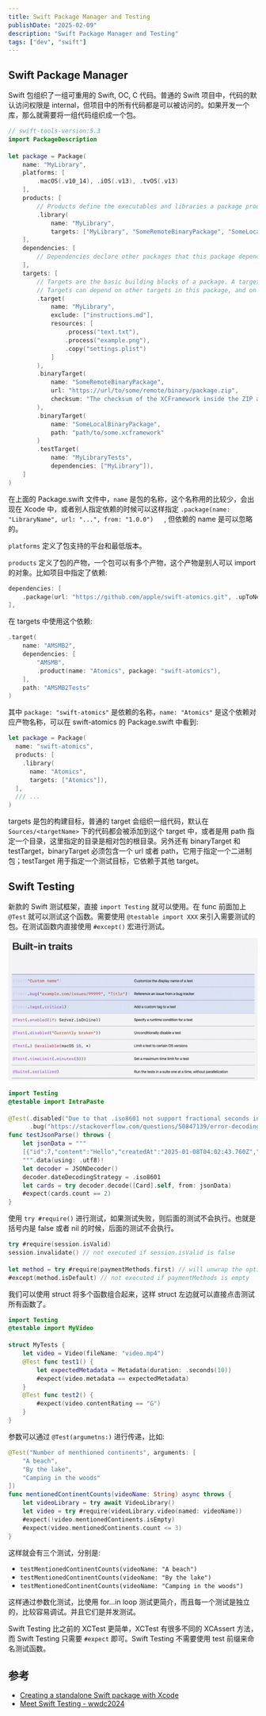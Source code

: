 ```yaml
---
title: Swift Package Manager and Testing
publishDate: "2025-02-09"
description: "Swift Package Manager and Testing"
tags: ["dev", "swift"]
---
```


## Swift Package Manager

Swift 包组织了一组可重用的 Swift, OC, C 代码。普通的 Swift 项目中，代码的默认访问权限是 internal，但项目中的所有代码都是可以被访问的。如果开发一个库，那么就需要将一组代码组织成一个包。

```swift
// swift-tools-version:5.3
import PackageDescription

let package = Package(
    name: "MyLibrary",
    platforms: [
        .macOS(.v10_14), .iOS(.v13), .tvOS(.v13)
    ],
    products: [
        // Products define the executables and libraries a package produces, and make them visible to other packages.
        .library(
            name: "MyLibrary",
            targets: ["MyLibrary", "SomeRemoteBinaryPackage", "SomeLocalBinaryPackage"])
    ],
    dependencies: [
        // Dependencies declare other packages that this package depends on.
    ],
    targets: [
        // Targets are the basic building blocks of a package. A target can define a module or a test suite.
        // Targets can depend on other targets in this package, and on products in packages this package depends on.
        .target(
            name: "MyLibrary",
            exclude: ["instructions.md"],
            resources: [
                .process("text.txt"),
                .process("example.png"),
                .copy("settings.plist")
            ]
        ),
        .binaryTarget(
            name: "SomeRemoteBinaryPackage",
            url: "https://url/to/some/remote/binary/package.zip",
            checksum: "The checksum of the XCFramework inside the ZIP archive."
        ),
        .binaryTarget(
            name: "SomeLocalBinaryPackage",
            path: "path/to/some.xcframework"
        )
        .testTarget(
            name: "MyLibraryTests",
            dependencies: ["MyLibrary"]),
    ]
)
```

在上面的 Package.swift 文件中，`name` 是包的名称，这个名称用的比较少，会出现在 Xcode 中，或者别人指定依赖的时候可以这样指定 `.package(name: "LibraryName", url: "...", from: "1.0.0")   `, 但依赖的 name 是可以忽略的。

`platforms` 定义了包支持的平台和最低版本。

`products` 定义了包的产物，一个包可以有多个产物，这个产物是别人可以 import 的对象。比如项目中指定了依赖:

```swift
dependencies: [
    .package(url: "https://github.com/apple/swift-atomics.git", .upToNextMajor(from: "1.2.0")),
],
```

在 targets 中使用这个依赖:

```swift
.target(
    name: "AMSMB2",
    dependencies: [
        "AMSMB",
        .product(name: "Atomics", package: "swift-atomics"),
    ],
    path: "AMSMB2Tests"
)
```

其中 `package: "swift-atomics"` 是依赖的名称，`name: "Atomics"` 是这个依赖对应产物名称，可以在 swift-atomics 的 Package.swift 中看到:

```swift
let package = Package(
  name: "swift-atomics",
  products: [
    .library(
      name: "Atomics",
      targets: ["Atomics"]),
  ],
  /// ...
)
```

targets 是包的构建目标，普通的 target 会组织一组代码，默认在 `Sources/<targetName>` 下的代码都会被添加到这个 target 中，或者是用 path 指定一个目录，这里指定的目录是相对包的根目录。另外还有 binaryTarget 和 testTarget，binaryTarget 必须包含一个 url 或者 path，它用于指定一个二进制包；testTarget 用于指定一个测试目标，它依赖于其他 target。

## Swift Testing

新款的 Swift 测试框架，直接 `import Testing` 就可以使用。在 func 前面加上 `@Test` 就可以测试这个函数。需要使用 `@testable import XXX` 来引入需要测试的包。在测试函数内直接使用 `#except()` 宏进行测试。

![@Test-traits](./swift-testing-traits.png)

```swift
import Testing
@testable import IntraPaste

@Test(.disabled("Due to that .iso8601 not support fractional seconds in the date string."),
      .bug("https://stackoverflow.com/questions/50847139/error-decoding-date-with-swift", "Error Decoding Date with Swift"))
func testJsonParse() throws {
    let jsonData = """
    [{"id":7,"content":"Hello","createdAt":"2025-01-08T04:02:43.760Z","expiresAt":"2025-01-08T05:02:43.759Z"},{"id":6,"content":"22","createdAt":"2025-01-08T04:02:37.086Z","expiresAt":"2025-01-08T05:02:37.084Z"}]
    """.data(using: .utf8)!
    let decoder = JSONDecoder()
    decoder.dateDecodingStrategy = .iso8601
    let cards = try decoder.decode([Card].self, from: jsonData)
    #expect(cards.count == 2)
}
```

使用 `try #require()` 进行测试，如果测试失败，则后面的测试不会执行。也就是括号内是 false 或者 nil 的时候，后面的测试不会执行。

```swift
try #require(session.isValid)
session.invalidate() // not executed if session.isValid is false

let method = try #require(paymentMethods.first) // will unwrap the optional
#except(method.isDefault) // not executed if paymentMethods is empty
```

我们可以使用 struct 将多个函数组合起来，这样 struct 左边就可以直接点击测试所有函数了。

```swift
import Testing
@testable import MyVideo

struct MyTests {
    let video = Video(fileName: "video.mp4")
    @Test func test1() {
        let expectedMetadata = Metadata(duration: .seconds(10))
        #expect(video.metadata == expectedMetadata)
    }
    @Test func test2() {
        #expect(video.contentRating == "G")
    }
}
```

参数可以通过 `@Test(argumetns:)` 进行传递，比如:

```swift
@Test("Number of menthioned continents", arguments: [
    "A beach",
    "By the lake",
    "Camping in the woods"
])
func mentionedContinentCounts(videoName: String) async throws {
    let videoLibrary = try await VideoLibrary()
    let video = try #require(videoLibrary.video(named: videoName))
    #expect(!video.mentionedContinents.isEmpty)
    #expect(video.mentionedContinents.count <= 3)
}
```

这样就会有三个测试，分别是:

- `testMentionedContinentCounts(videoName: "A beach")`
- `testMentionedContinentCounts(videoName: "By the lake")`
- `testMentionedContinentCounts(videoName: "Camping in the woods")`

这样通过参数化测试，比使用 for...in loop 测试更简介，而且每一个测试是独立的，比较容易调试。并且它们是并发测试。

Swift Testing 比之前的 XCTest 更简单，XCTest 有很多不同的 XCAssert 方法，而 Swift Testing 只需要 `#expect` 即可。Swift Testing 不需要使用 test 前缀来命名测试函数。

## 参考

- [Creating a standalone Swift package with Xcode](https://developer.apple.com/documentation/xcode/creating-a-standalone-swift-package-with-xcode)
- [Meet Swift Testing - wwdc2024](https://developer.apple.com/videos/play/wwdc2024/10179/)
